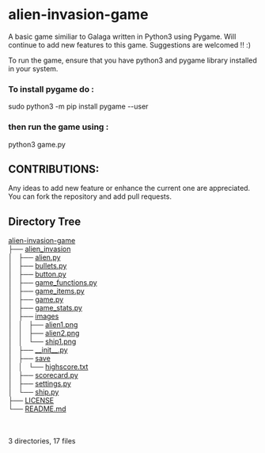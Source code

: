 # alien-invasion-game
A basic game similiar to Galaga written in Python3 using Pygame.
Will continue to add new features to this game. Suggestions are welcomed !! :)

To run the game, ensure that you have python3 and pygame library installed in 
your system.

### To install pygame do :                                    
sudo python3 -m pip install pygame --user

### then run the game using :                                             
python3 game.py

## CONTRIBUTIONS:
Any ideas to add new feature or enhance the current one are appreciated.
You can fork the repository and add pull requests.

## Directory Tree

<!DOCTYPE html>
<html>
<body>
	<p>
	<a href=".">alien-invasion-game</a><br>
	├── <a href="./alien_invasion/">alien_invasion</a><br>
	│   ├── <a href="./alien_invasion/alien.py">alien.py</a><br>
	│   ├── <a href="./alien_invasion/bullets.py">bullets.py</a><br>
	│   ├── <a href="./alien_invasion/button.py">button.py</a><br>
	│   ├── <a href="./alien_invasion/game_functions.py">game_functions.py</a><br>
	│   ├── <a href="./alien_invasion/game_items.py">game_items.py</a><br>
	│   ├── <a href="./alien_invasion/game.py">game.py</a><br>
	│   ├── <a href="./alien_invasion/game_stats.py">game_stats.py</a><br>
	│   ├── <a href="./alien_invasion/images/">images</a><br>
	│   │   ├── <a href="./alien_invasion/images/alien1.png">alien1.png</a><br>
	│   │   ├── <a href="./alien_invasion/images/alien2.png">alien2.png</a><br>
	│   │   └── <a href="./alien_invasion/images/ship1.png">ship1.png</a><br>
	│   ├── <a href="./alien_invasion/__init__.py">__init__.py</a><br>
	│   ├── <a href="./alien_invasion/save/">save</a><br>
	│   │   └── <a href="./alien_invasion/save/highscore.txt">highscore.txt</a><br>
	│   ├── <a href="./alien_invasion/scorecard.py">scorecard.py</a><br>
	│   ├── <a href="./alien_invasion/settings.py">settings.py</a><br>
	│   └── <a href="./alien_invasion/ship.py">ship.py</a><br>
	├── <a href="./LICENSE">LICENSE</a><br>
	└── <a href="./README.md">README.md</a><br>
	<br><br>
	</p>

3 directories, 17 files
</body>
</html>

